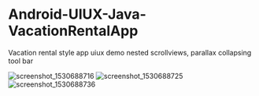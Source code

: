 # Android-UIUX-Java-VacationRentalApp
Vacation rental style app 
uiux demo nested scrollviews, parallax collapsing tool bar  

![screenshot_1530688716](https://user-images.githubusercontent.com/39141621/42262375-fad92de8-7f1f-11e8-89ad-895fd5200341.png)
![screenshot_1530688725](https://user-images.githubusercontent.com/39141621/42262377-fc7b9bc2-7f1f-11e8-9551-9a0f01801aae.png)
![screenshot_1530688736](https://user-images.githubusercontent.com/39141621/42262381-fddd4c04-7f1f-11e8-8443-a50e227aa030.png)
